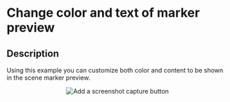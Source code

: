# Change color and text of marker preview

## Description

Using this example you can customize both color and content to be shown in the scene marker preview.

<p style = 'text-align:center;'>
<image
  src="change-color-and-text-of-marker-preview.png"
  alt="Add a screenshot capture button"
  caption="Add a screenshot capture button" >
</p>
